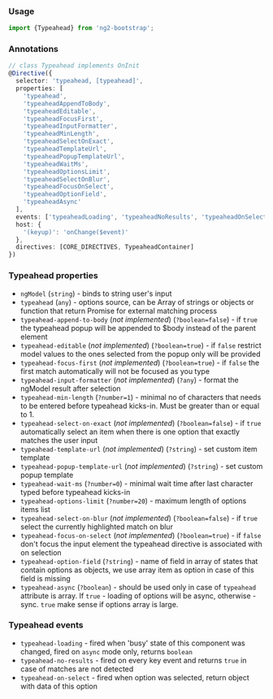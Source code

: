 ### Usage
```typescript
import {Typeahead} from 'ng2-bootstrap';
```

### Annotations
```typescript
// class Typeahead implements OnInit
@Directive({
  selector: 'typeahead, [typeahead]',
  properties: [
    'typeahead',
    'typeaheadAppendToBody',
    'typeaheadEditable',
    'typeaheadFocusFirst',
    'typeaheadInputFormatter',
    'typeaheadMinLength',
    'typeaheadSelectOnExact',
    'typeaheadTemplateUrl',
    'typeaheadPopupTemplateUrl',
    'typeaheadWaitMs',
    'typeaheadOptionsLimit',
    'typeaheadSelectOnBlur',
    'typeaheadFocusOnSelect',
    'typeaheadOptionField',
    'typeaheadAsync'
  ],
  events: ['typeaheadLoading', 'typeaheadNoResults', 'typeaheadOnSelect'],
  host: {
    '(keyup)': 'onChange($event)'
  },
  directives: [CORE_DIRECTIVES, TypeaheadContainer]
})
```

### Typeahead properties

  - `ngModel` (`string`) - binds to string user's input
  - `typeahead` (`any`) - options source, can be Array of strings or objects or function that return Promise for external matching process
  - `typeahead-append-to-body` (*not implemented*) (`?boolean=false`) - if `true` the typeahead popup will be appended to $body instead of the parent element
  - `typeahead-editable` (*not implemented*) (`?boolean=true`) - if `false` restrict model values to the ones selected from the popup only will be provided
  - `typeahead-focus-first` (*not implemented*) (`?boolean=true`) - if `false` the first match automatically will not be focused as you type
  - `typeahead-input-formatter` (*not implemented*) (`?any`) - format the ngModel result after selection
  - `typeahead-min-length` (`?number=1`) - minimal no of characters that needs to be entered before typeahead kicks-in. Must be greater than or equal to 1.
  - `typeahead-select-on-exact` (*not implemented*) (`?boolean=false`) - if `true` automatically select an item when there is one option that exactly matches the user input
  - `typeahead-template-url` (*not implemented*) (`?string`) - set custom item template
  - `typeahead-popup-template-url` (*not implemented*) (`?string`) -  set custom popup template
  - `typeahead-wait-ms` (`?number=0`) - minimal wait time after last character typed before typeahead kicks-in
  - `typeahead-options-limit` (`?number=20`) - maximum length of options items list
  - `typeahead-select-on-blur` (*not implemented*) (`?boolean=false`) - if `true` select the currently highlighted match on blur
  - `typeahead-focus-on-select` (*not implemented*) (`?boolean=true`) - if `false` don't focus the input element the typeahead directive is associated with on selection
  - `typeahead-option-field` (`?string`) - name of field in array of states that contain options as objects, we use array item as option in case of this field is missing
  - `typeahead-async` (`?boolean`) - should be used only in case of `typeahead` attribute is array. If `true` - loading of options will be async, otherwise - sync. `true` make sense if options array is large.


### Typeahead events

  - `typeahead-loading` - fired when 'busy' state of this component was changed, fired on `async` mode only, returns `boolean`
  - `typeahead-no-results` - fired on every key event and returns `true` in case of matches are not detected
  - `typeahead-on-select` - fired when option was selected, return object with data of this option
